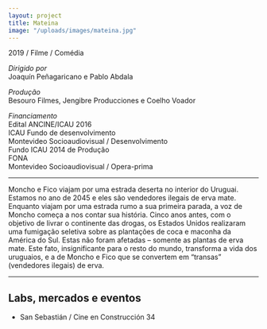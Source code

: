 ```yaml
---
layout: project
title: Mateina
image: "/uploads/images/mateina.jpg"
---
```

2019 / Filme / Comédia

*Dirigido por*  
Joaquín Peñagaricano e Pablo Abdala

*Produção*  
Besouro Filmes, Jengibre Producciones e Coelho Voador

*Financiamento*  
Edital ANCINE/ICAU 2016  
ICAU Fundo de desenvolvimento  
Montevideo Socioaudiovisual / Desenvolvimento  
Fundo ICAU 2014 de Produção  
FONA  
Montevideo Socioaudiovisual / Opera-prima

***

Moncho e Fico viajam por uma estrada deserta no interior do Uruguai. Estamos no ano de 2045 e eles são vendedores ilegais de erva mate. Enquanto viajam por uma estrada rumo a sua primeira parada, a voz de Moncho começa a nos contar sua história. Cinco anos antes, com o objetivo de livrar o continente das drogas, os Estados Unidos realizaram uma fumigação seletiva sobre as plantações de coca e maconha da América do Sul. Estas não foram afetadas – somente as plantas de erva mate. Este fato, insignificante para o resto do mundo, transforma a vida dos uruguaios, e a de Moncho e Fico que se convertem em “transas” (vendedores ilegais) de erva.

***

## Labs, mercados e eventos

- San Sebastián / Cine en Construcción 34
